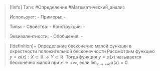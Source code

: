 > [!info]
> Тэги: #Определение #Математический_анализ   
> 
> Использует: *-*
> Примеры: *-*
> 
> Типы: *-*
> Свойства: *-*
> Конструкции: *-*
> 
> Эквивалентности: *-*
> Обобщения: *-*

> [!definition]+ Определение бесконечно малой функции в окрестности положительной бесконечности
> Рассмотрим функцию $y=\alpha(x):X \subset \mathbb{R}\rightarrow Y \subset \mathbb{R}$. Тогда функция $y = \alpha(x)$ называется бесконечно малой при $x \to +\infty$, если $\displaystyle\lim_{x \to +\infty} \alpha(x) = 0$.